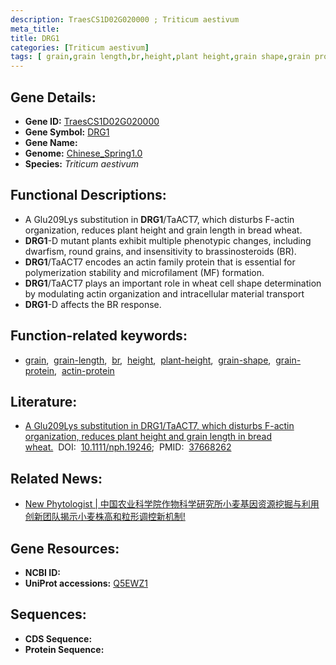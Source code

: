 ```yaml
---
description: TraesCS1D02G020000 ; Triticum aestivum
meta_title:
title: DRG1
categories: [Triticum aestivum]
tags: [ grain,grain length,br,height,plant height,grain shape,grain protein,actin protein ]
---
```


## Gene Details:
- **Gene ID:**	[TraesCS1D02G020000](https://ensembl.gramene.org/Triticum_aestivum/Gene/Summary?g=TraesCS1D02G020000)
- **Gene Symbol:** <u>DRG1</u>
- **Gene Name:** 
- **Genome:** [Chinese_Spring1.0](https://ensembl.gramene.org/Triticum_aestivum/Info/Index)
- **Species:** *Triticum aestivum*

## Functional Descriptions:
   - A Glu209Lys substitution in **DRG1**/TaACT7, which disturbs F-actin organization, reduces plant height and grain length in bread wheat.
   - **DRG1**-D mutant plants exhibit multiple phenotypic changes, including dwarfism, round grains, and insensitivity to brassinosteroids (BR).
   - **DRG1**/TaACT7 encodes an actin family protein that is essential for polymerization stability and microfilament (MF) formation.
   - **DRG1**/TaACT7 plays an important role in wheat cell shape determination by modulating actin organization and intracellular material transport
   - **DRG1**-D affects the BR response.

## Function-related keywords:
   - [grain](/tags/grain/),&nbsp;&nbsp;[grain-length](/tags/grain-length/),&nbsp;&nbsp;[br](/tags/br/),&nbsp;&nbsp;[height](/tags/height/),&nbsp;&nbsp;[plant-height](/tags/plant-height/),&nbsp;&nbsp;[grain-shape](/tags/grain-shape/),&nbsp;&nbsp;[grain-protein](/tags/grain-protein/),&nbsp;&nbsp;[actin-protein](/tags/actin-protein/)

## Literature:
   - [A Glu209Lys substitution in DRG1/TaACT7, which disturbs F-actin organization, reduces plant height and grain length in bread wheat.]( https://nph.onlinelibrary.wiley.com/doi/10.1111/nph.19246)&nbsp;&nbsp;DOI:&nbsp;&nbsp;[10.1111/nph.19246](https://nph.onlinelibrary.wiley.com/doi/10.1111/nph.19246);&nbsp;&nbsp;PMID:&nbsp;&nbsp;[37668262](https://pubmed.ncbi.nlm.nih.gov/37668262/)

## Related News:
   - [New Phytologist | 中国农业科学院作物科学研究所小麦基因资源挖掘与利用创新团队揭示小麦株高和粒形调控新机制!](https://mp.weixin.qq.com/s?__biz=Mzg3MDEwNDEyMg==&mid=2247555974&idx=3&sn=a60e7d7d408b1dea0eab4f59ce64ff9d&chksm=2c98f93c81f3fa2a4bf0b0213069d5c6f7f4003e900168eaf3ac14d28636ce568c179ca869cc&scene=27#wechat_redirect)

## Gene Resources:
- **NCBI ID:**  [](https://www.ncbi.nlm.nih.gov/gene/?term=)
- **UniProt accessions:** [Q5EWZ1](https://www.uniprot.org/uniprotkb/Q5EWZ1/entry)



## Sequences:
- **CDS Sequence:**
- **Protein Sequence:**
